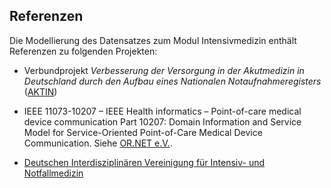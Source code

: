 ## Referenzen

Die Modellierung des Datensatzes zum Modul Intensivmedizin enthält Referenzen zu folgenden Projekten:

* Verbundprojekt *Verbesserung der Versorgung in der Akutmedizin in Deutschland durch den Aufbau eines Nationalen Notaufnahmeregisters* ([AKTIN](https://art-decor.org/art-decor/decor-project--aktin-))

* IEEE 11073-10207 – IEEE Health informatics – Point-of-care medical device communication Part 10207: Domain Information and Service Model for Service-Oriented Point-of-Care Medical Device Communication. Siehe [OR.NET e.V.](http://www.ornet.org/).

* [Deutschen Interdisziplinären Vereinigung für Intensiv- und Notfallmedizin](https://www.divi.de/ueber-uns/ueber-die-divi)
